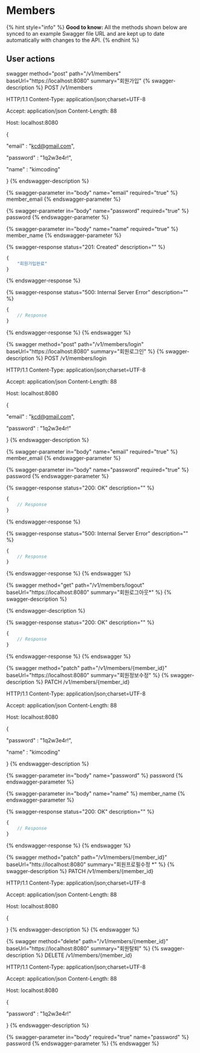 # Members

{% hint style="info" %}
**Good to know:** All the methods shown below are synced to an example Swagger file URL and are kept up to date automatically with changes to the API.
{% endhint %}

## User actions

 swagger method="post" path="/v1/members" baseUrl="https://localhost:8080" summary="회원가입" 
{% swagger-description %}
POST /v1/members&#x20;

HTTP/1.1 Content-Type: application/json;charset=UTF-8&#x20;

Accept: application/json Content-Length: 88&#x20;

Host: localhost:8080

{

&#x20;   "email" : "kcd@gmail.com",&#x20;

&#x20;   "password" : "1q2w3e4r!",&#x20;

&#x20;   "name" : "kimcoding"   &#x20;

}
{% endswagger-description %}

{% swagger-parameter in="body" name="email" required="true" %}
member_email
{% endswagger-parameter %}

{% swagger-parameter in="body" name="password" required="true" %}
password
{% endswagger-parameter %}

{% swagger-parameter in="body" name="name" required="true" %}
member_name
{% endswagger-parameter %}

{% swagger-response status="201: Created" description="" %}
```javascript
{
    "회원가입완료"
}
```
{% endswagger-response %}

{% swagger-response status="500: Internal Server Error" description="" %}
```javascript
{
    // Response
}
```
{% endswagger-response %}
{% endswagger %}

{% swagger method="post" path="/v1/members/login" baseUrl="https://localhost:8080" summary="회원로그인" %}
{% swagger-description %}
POST /v1/members/login&#x20;

HTTP/1.1 Content-Type: application/json;charset=UTF-8&#x20;

Accept: application/json Content-Length: 88&#x20;

Host: localhost:8080

{

&#x20;   "email" : "kcd@gmail.com",&#x20;

&#x20;   "password" : "1q2w3e4r!"&#x20;

}
{% endswagger-description %}

{% swagger-parameter in="body" name="email" required="true" %}
member_email
{% endswagger-parameter %}

{% swagger-parameter in="body" name="password" required="true" %}
password
{% endswagger-parameter %}

{% swagger-response status="200: OK" description="" %}
```javascript
{
    // Response
}
```
{% endswagger-response %}

{% swagger-response status="500: Internal Server Error" description="" %}
```javascript
{
    // Response
}
```
{% endswagger-response %}
{% endswagger %}

{% swagger method="get" path="/v1/members/logout" baseUrl="https://localhost:8080" summary="회원로그아웃*" %}
{% swagger-description %}

{% endswagger-description %}

{% swagger-response status="200: OK" description="" %}
```javascript
{
    // Response
}
```
{% endswagger-response %}
{% endswagger %}

{% swagger method="patch" path="/v1/members/{member_id}" baseUrl="https://localhost:8080" summary="회원정보수정" %}
{% swagger-description %}
PATCH /v1/members/{member\_id}&#x20;

HTTP/1.1 Content-Type: application/json;charset=UTF-8&#x20;

Accept: application/json Content-Length: 88&#x20;

Host: localhost:8080

{

&#x20;   "password" : "1q2w3e4r!",&#x20;

&#x20;   "name" : "kimcoding"   &#x20;

}
{% endswagger-description %}

{% swagger-parameter in="body" name="password" %}
password
{% endswagger-parameter %}

{% swagger-parameter in="body" name="name" %}
member_name
{% endswagger-parameter %}

{% swagger-response status="200: OK" description="" %}
```javascript
{
    // Response
}
```
{% endswagger-response %}
{% endswagger %}

{% swagger method="patch" path="/v1/members/{member_id}" baseUrl="htts://localhost:8080" summary="회원프로필수정 *" %}
{% swagger-description %}
PATCH /v1/members/{member\_id}&#x20;

HTTP/1.1 Content-Type: application/json;charset=UTF-8&#x20;

Accept: application/json Content-Length: 88&#x20;

Host: localhost:8080

{  &#x20;

}
{% endswagger-description %}
{% endswagger %}

{% swagger method="delete" path="/v1/members/{member_id}" baseUrl="https://localhost:8080" summary="회원탈퇴" %}
{% swagger-description %}
DELETE /v1/members/{member\_id}

HTTP/1.1 Content-Type: application/json;charset=UTF-8&#x20;

Accept: application/json Content-Length: 88&#x20;

Host: localhost:8080

{

&#x20;   "password" : "1q2w3e4r!"

}
{% endswagger-description %}

{% swagger-parameter in="body" required="true" name="password" %}
password
{% endswagger-parameter %}
{% endswagger %}
